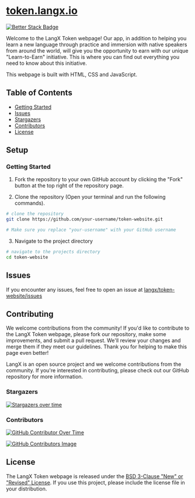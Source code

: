 # [token.langx.io](https://token.langx.io)

[![Better Stack Badge](https://uptime.betterstack.com/status-badges/v1/monitor/wm9t.svg)](https://status.langx.io)

Welcome to the LangX Token webpage! Our app, in addition to helping you learn a new language through practice and immersion with native speakers from around the world, will give you the opportunity to earn with our unique "Learn-to-Earn" initiative. This is where you can find out everything you need to know about this initiative. 

This webpage is built with HTML, CSS and JavaScript.

## Table of Contents

- [Getting Started](#getting-started)
- [Issues](#issues)
- [Stargazers](#stargazers)
- [Contributors](#contributors)
- [License](#license)

## Setup

### Getting Started

1. Fork the repository to your own GitHub account by clicking the "Fork" button at the top right of the repository page.


2. Clone the repository (Open your terminal and run the following commands).

```bash
# clone the repository
git clone https://github.com/your-username/token-website.git

# Make sure you replace "your-username" with your GitHub username
```

3. Navigate to the project directory

```bash
# navigate to the projects directory
cd token-website
```

## Issues

If you encounter any issues, feel free to open an issue at [langx/token-website/issues](https://github.com/langx/token-website/issues)

## Contributing

We welcome contributions from the community! If you'd like to contribute to the LangX Token webpage, please fork our repository, make some improvements, and submit a pull request. We'll review your changes and merge them if they meet our guidelines. Thank you for helping to make this page even better!

LangX is an open source project and we welcome contributions from the community. If you're interested in contributing, please check out our GitHub repository for more information.

### Stargazers

[![Stargazers over time](https://starchart.cc/langx/token-website.svg?variant=adaptive)](https://starchart.cc/langx/token-website)

### Contributors

[![GitHub Contributor Over Time](https://contributor-overtime-api.git-contributor.com/contributors-svg?chart=contributorOverTime&repo=langx/token-website)](https://git-contributor.com?chart=contributorOverTime&repo=langx/token-website)

[![GitHub Contributors Image](https://contrib.rocks/image?repo=langx/token-website)](https://github.com/langx/token-website/graphs/contributors)

## License

The LangX Token webpage is released under the [BSD 3-Clause "New" or "Revised" License](./LICENSE). If you use this project, please include the license file in your distribution.